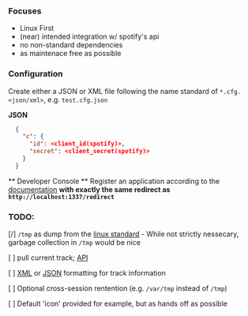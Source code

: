 ### Focuses
- Linux First
- \(near\) intended integration w/ spotify's api
- no non-standard dependencies
- as maintenace free as possible

### Configuration
Create either a JSON or XML file following the name standard of `*.cfg.<json/xml>`, e.g. `test.cfg.json`

**JSON**
```json
  {
    "c": {
      "id": <client_id(spotify)>,
      "secret": <client_secret(spotify)>
    }
  }
```

** Developer Console **
Register an application according to the [documentation](https://developer.spotify.com/documentation/general/guides/authorization/app-settings/) **with exactly the same redirect as `http://localhost:1337/redirect`**

### TODO:

[/] `/tmp` as dump from the [linux standard]( https://refspecs.linuxfoundation.org/FHS_2.3/fhs-2.3.html) - While not strictly nessecary, garbage collection in `/tmp` would be nice

[ ] pull current track; [API](https://developer.spotify.com/documentation/web-api/)

[ ] [XML](https://docs.python.org/3/library/xml.etree.elementtree.html) or [JSON](https://docs.python.org/3/library/json.html?highlight=json#module-json) formatting for track information

[ ] Optional cross-session rentention (e.g. `/var/tmp` instead of `/tmp`) 

[ ] Default 'icon' provided for example, but as hands off as possible
